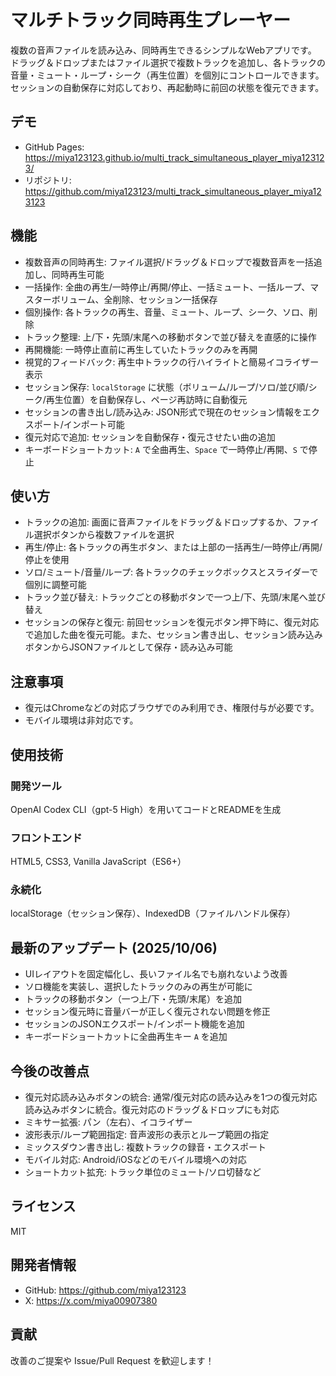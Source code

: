 # マルチトラック同時再生プレーヤー
複数の音声ファイルを読み込み、同時再生できるシンプルなWebアプリです。
ドラッグ＆ドロップまたはファイル選択で複数トラックを追加し、各トラックの音量・ミュート・ループ・シーク（再生位置）を個別にコントロールできます。
セッションの自動保存に対応しており、再起動時に前回の状態を復元できます。

## デモ
- GitHub Pages: https://miya123123.github.io/multi_track_simultaneous_player_miya123123/
- リポジトリ: https://github.com/miya123123/multi_track_simultaneous_player_miya123123

## 機能
- 複数音声の同時再生: ファイル選択/ドラッグ＆ドロップで複数音声を一括追加し、同時再生可能
- 一括操作: 全曲の再生/一時停止/再開/停止、一括ミュート、一括ループ、マスターボリューム、全削除、セッション一括保存
- 個別操作: 各トラックの再生、音量、ミュート、ループ、シーク、ソロ、削除
- トラック整理: 上/下・先頭/末尾への移動ボタンで並び替えを直感的に操作
- 再開機能: 一時停止直前に再生していたトラックのみを再開
- 視覚的フィードバック: 再生中トラックの行ハイライトと簡易イコライザー表示
- セッション保存: `localStorage` に状態（ボリューム/ループ/ソロ/並び順/シーク/再生位置）を自動保存し、ページ再訪時に自動復元
- セッションの書き出し/読み込み: JSON形式で現在のセッション情報をエクスポート/インポート可能
- 復元対応で追加: セッションを自動保存・復元させたい曲の追加
- キーボードショートカット: `A` で全曲再生、`Space` で一時停止/再開、`S` で停止

## 使い方
- トラックの追加: 画面に音声ファイルをドラッグ＆ドロップするか、ファイル選択ボタンから複数ファイルを選択
- 再生/停止: 各トラックの再生ボタン、または上部の一括再生/一時停止/再開/停止を使用
- ソロ/ミュート/音量/ループ: 各トラックのチェックボックスとスライダーで個別に調整可能
- トラック並び替え: トラックごとの移動ボタンで一つ上/下、先頭/末尾へ並び替え
- セッションの保存と復元: 前回セッションを復元ボタン押下時に、復元対応で追加した曲を復元可能。また、セッション書き出し、セッション読み込みボタンからJSONファイルとして保存・読み込み可能

## 注意事項
- 復元はChromeなどの対応ブラウザでのみ利用でき、権限付与が必要です。
- モバイル環境は非対応です。

## 使用技術
### 開発ツール
OpenAI Codex CLI（gpt-5 High）を用いてコードとREADMEを生成
### フロントエンド
HTML5, CSS3, Vanilla JavaScript（ES6+）
### 永続化
localStorage（セッション保存）、IndexedDB（ファイルハンドル保存）

## 最新のアップデート (2025/10/06)
- UIレイアウトを固定幅化し、長いファイル名でも崩れないよう改善
- ソロ機能を実装し、選択したトラックのみの再生が可能に
- トラックの移動ボタン（一つ上/下・先頭/末尾）を追加
- セッション復元時に音量バーが正しく復元されない問題を修正
- セッションのJSONエクスポート/インポート機能を追加
- キーボードショートカットに全曲再生キー `A` を追加

## 今後の改善点
- 復元対応読み込みボタンの統合: 通常/復元対応の読み込みを1つの復元対応読み込みボタンに統合。復元対応のドラッグ＆ドロップにも対応
- ミキサー拡張: パン（左右）、イコライザー
- 波形表示/ループ範囲指定: 音声波形の表示とループ範囲の指定
- ミックスダウン書き出し: 複数トラックの録音・エクスポート
- モバイル対応: Android/iOSなどのモバイル環境への対応
- ショートカット拡充: トラック単位のミュート/ソロ切替など

## ライセンス
MIT

## 開発者情報
- GitHub: https://github.com/miya123123
- X: https://x.com/miya00907380

## 貢献
改善のご提案や Issue/Pull Request を歓迎します！
